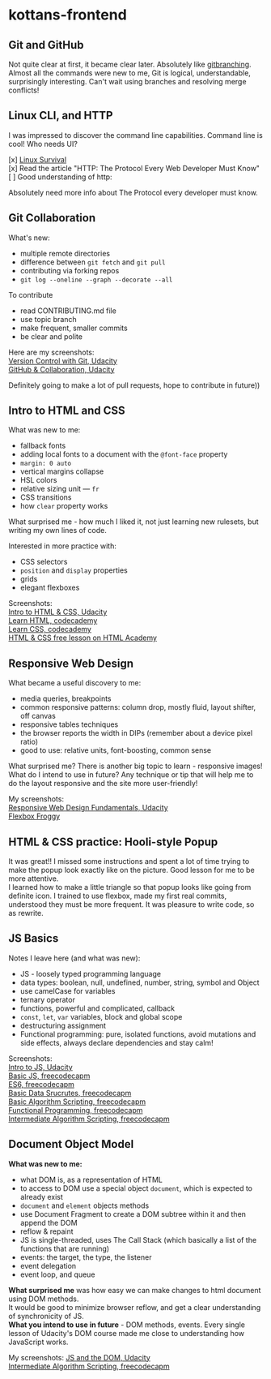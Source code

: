 # kottans-frontend
## Git and GitHub
Not quite clear at first, it became clear later. Absolutely like [gitbranching](https://learngitbranching.js.org/).  
Almost all the commands were new to me, Git is logical, understandable, surprisingly interesting. Can't wait using branches and resolving merge conflicts!

## Linux CLI, and HTTP
I was impressed to discover the command line capabilities. Command line is cool! Who needs UI?

[x] [Linux Survival](task_linux_cli/linux-survival.png)  
[x] Read the article "HTTP: The Protocol Every Web Developer Must Know"  
[ ] Good understanding of http:  

Absolutely need more info about The Protocol every developer must know.

## Git Collaboration
What's new:  
- multiple remote directories  
- difference between `git fetch` and `git pull`  
- contributing via forking repos  
- `git log --oneline --graph --decorate --all`  

To contribute  
- read CONTRIBUTING.md file  
- use topic branch
- make frequent, smaller commits
- be clear and polite

Here are my screenshots:  
[Version Control with Git, Udacity](task_git_collaboration/version-control-with-git.png)  
[GitHub & Collaboration, Udacity](task_git_collaboration/github-and-collaboration.png)  

Definitely going to make a lot of pull requests, hope to contribute in future))

## Intro to HTML and CSS 
What was new to me:
- fallback fonts
- adding local fonts to a document with the `@font-face` property
- `margin: 0 auto`
- vertical margins collapse
- HSL colors
- relative sizing unit — `fr`
- CSS transitions
- how `clear` property works

What surprised me - how much I liked it, not just learning new rulesets, but writing my own lines of code.

Interested in more practice with:
- CSS selectors
- `position` and `display` properties
- grids
- elegant flexboxes

Screenshots:  
[Intro to HTML & CSS, Udacity](task_html_css_intro/intro-to-html-css-udacity.png)  
[Learn HTML, codecademy](task_html_css_intro/learn-html-codecademy.png)  
[Learn CSS, codecademy](task_html_css_intro/learn-css-codecademy.png)  
[HTML & CSS free lesson on HTML Academy](task_html_css_intro/html-css-free-lesson-htmlacademy.png)  


## Responsive Web Design 
What became a useful discovery to me:
- media queries, breakpoints
- common responsive patterns: column drop, mostly fluid, layout shifter, off canvas
- responsive tables techniques
- the browser reports the width in DIPs (remember about a device pixel ratio)
- good to use: relative units, font-boosting, common sense

What surprised me? There is another big topic to learn - responsive images!
What do I intend to use in future? Any technique or tip that will help me to do the layout responsive and the site more user-friendly!

My screenshots:   
[Responsive Web Design Fundamentals, Udacity](task_responsive_web_design/responsive-web-design-fundamentals-udacity.png)  
[Flexbox Froggy](task_responsive_web_design/flexbox-froggy.png)  

## HTML & CSS practice: Hooli-style Popup
It was great!! I missed some instructions and spent a lot of time trying to make the popup look exactly like on the picture. Good lesson for me to be more attentive.   
I learned how to make a little triangle so that popup looks like going from definite icon. I trained to use flexbox, made my first real commits, understood they must be more frequent. It was pleasure to write code, so as rewrite.

## JS Basics
Notes I leave here (and what was new):
* JS - loosely typed programming language
* data types: boolean, null, undefined, number, string, symbol and Object
* use camelCase for variables
* ternary operator
* functions, powerful and complicated, callback
* `const`, `let`, `var` variables, block and global scope
* destructuring assignment
* Functional programming: pure, isolated functions, avoid mutations and side effects, always declare dependencies and stay calm!

Screenshots:  
[Intro to JS, Udacity](task_js_basics/intro-to-javascript-udacity.png)  
[Basic JS, freecodecapm](task_js_basics/basic-javascript-freecodecamp.png)  
[ES6, freecodecapm](task_js_basics/es6-freecodecamp.png)  
[Basic Data Srucrutes, freecodecapm](task_js_basics/basic-data-structures-freecodecamp.png)  
[Basic Algorithm Scripting, freecodecapm](task_js_basics/basic-algorithm-scripting-freecodecamp.png)  
[Functional Programming, freecodecapm](task_js_basics/functional-programming-freecodecamp.png)  
[Intermediate Algorithm Scripting, freecodecapm](task_js_basics/intermediate-algorithm-scripting-freecodecamp.png)  

## Document Object Model  
**What was new to me:**  
- what DOM is, as a representation of HTML  
- to access to DOM use a special object `document`, which is expected to already exist  
- `document` and `element` objects methods  
- use Document Fragment to create a DOM subtree within it and then append the DOM  
- reflow & repaint
- JS is single-threaded, uses The Call Stack (which basically a list of the functions that are running)  
- events: the target, the type, the listener  
- event delegation
- event loop, and queue

**What surprised me** was how easy we can make changes to html document using DOM methods.  
It would be good to minimize browser reflow, and get a clear understanding of synchronicity of JS.  
**What you intend to use in future** - DOM methods, events. Every single lesson of Udacity's DOM course made me close to understanding how JavaScript works.

My screenshots:
[JS and the DOM, Udacity](task_js_dom/javascript-and-the-dom-udacity.png)  
[Intermediate Algorithm Scripting, freecodecapm](task_js_dom/intermediate-algorithm-scripting-freecodecamp.png)
